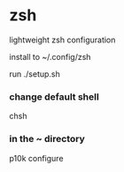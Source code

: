 # zsh
lightweight zsh configuration

install to ~/.config/zsh

run ./setup.sh

### change default shell
chsh

### in the ~ directory
p10k configure
